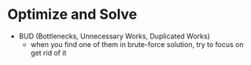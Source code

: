 # __Optimize and Solve__

* BUD (Bottlenecks, Unnecessary Works, Duplicated Works)
  * when you find one of them in brute-force solution, try to focus on get rid of it